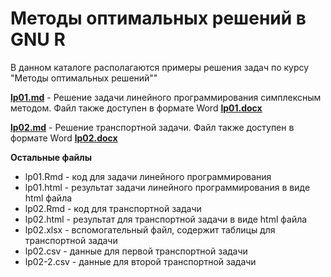 Методы оптимальных решений в GNU R
==================================

В данном каталоге располагаются примеры решения задач по курсу "Методы оптимальных решений""

[**lp01.md**](lp01.md)  - Решение задачи линейного программирования симплексным методом. Файл также доступен в формате Word [**lp01.docx**](lp01.docx)


[**lp02.md**](lp02.md)  - Решение транспортной задачи. Файл также доступен в формате Word [**lp02.docx**](lp02.docx)

**Остальные файлы**

* lp01.Rmd - код для задачи линейного программирования
* lp01.html - результат задачи линейного программирования в виде html файла
* lp02.Rmd - код для транспортной задачи
* lp02.html - результат для транспортной задачи в виде html файла
* lp02.xlsx - вспомогательный файл, содержит таблицы для транспортной задачи
* lp02.csv - данные для первой транспортной задачи
* lp02-2.csv - данные для второй транспортной задачи



